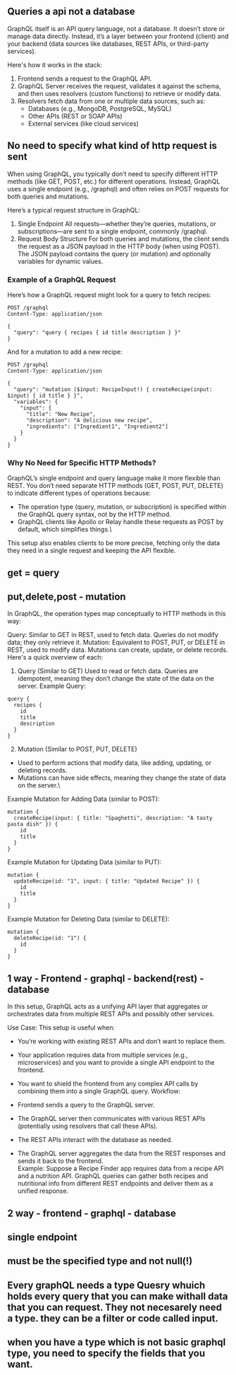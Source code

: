 ## Queries a api not a database
GraphQL itself is an API query language, not a database. It doesn’t store or manage data directly. Instead, it’s a layer between your frontend (client) and your backend (data sources like databases, REST APIs, or third-party services).

Here's how it works in the stack:

1. Frontend sends a request to the GraphQL API.
2. GraphQL Server receives the request, validates it against the schema, and then uses resolvers (custom functions) to retrieve or modify data.
3. Resolvers fetch data from one or multiple data sources, such as:
    - Databases (e.g., MongoDB, PostgreSQL, MySQL)
    - Other APIs (REST or SOAP APIs)
    - External services (like cloud services)

## No need to specify what kind of http request is sent
When using GraphQL, you typically don’t need to specify different HTTP methods (like GET, POST, etc.) for different operations. Instead, GraphQL uses a single endpoint (e.g., /graphql) and often relies on POST requests for both queries and mutations.

Here’s a typical request structure in GraphQL:

1. Single Endpoint
All requests—whether they’re queries, mutations, or subscriptions—are sent to a single endpoint, commonly /graphql.
2. Request Body Structure
For both queries and mutations, the client sends the request as a JSON payload in the HTTP body (when using POST).
The JSON payload contains the query (or mutation) and optionally variables for dynamic values.

### Example of a GraphQL Request
Here’s how a GraphQL request might look for a query to fetch recipes:
```
POST /graphql
Content-Type: application/json

{
  "query": "query { recipes { id title description } }"
}
```
And for a mutation to add a new recipe:
```
POST /graphql
Content-Type: application/json

{
  "query": "mutation ($input: RecipeInput!) { createRecipe(input: $input) { id title } }",
  "variables": {
    "input": {
      "title": "New Recipe",
      "description": "A delicious new recipe",
      "ingredients": ["Ingredient1", "Ingredient2"]
    }
  }
}
```
### Why No Need for Specific HTTP Methods?
GraphQL’s single endpoint and query language make it more flexible than REST. You don’t need separate HTTP methods (GET, POST, PUT, DELETE) to indicate different types of operations because:

- The operation type (query, mutation, or subscription) is specified within the GraphQL query syntax, not by the HTTP method.
- GraphQL clients like Apollo or Relay handle these requests as POST by default, which simplifies things.\

This setup also enables clients to be more precise, fetching only the data they need in a single request and keeping the API flexible.

## get = query
## put,delete,post - mutation
In GraphQL, the operation types map conceptually to HTTP methods in this way:

Query: Similar to GET in REST, used to fetch data. Queries do not modify data; they only retrieve it.
Mutation: Equivalent to POST, PUT, or DELETE in REST, used to modify data. Mutations can create, update, or delete records.
Here's a quick overview of each:

1. Query (Similar to GET)
Used to read or fetch data.
Queries are idempotent, meaning they don’t change the state of the data on the server.
Example Query:
```
query {
  recipes {
    id
    title
    description
  }
}
```
2. Mutation (Similar to POST, PUT, DELETE)
- Used to perform actions that modify data, like adding, updating, or deleting records.
- Mutations can have side effects, meaning they change the state of data on the server.\

Example Mutation for Adding Data (similar to POST):
```
mutation {
  createRecipe(input: { title: "Spaghetti", description: "A tasty pasta dish" }) {
    id
    title
  }
}
```
Example Mutation for Updating Data (similar to PUT):
```
mutation {
  updateRecipe(id: "1", input: { title: "Updated Recipe" }) {
    id
    title
  }
}
```
Example Mutation for Deleting Data (similar to DELETE):
```
mutation {
  deleteRecipe(id: "1") {
    id
  }
}
```
## 1 way - Frontend - graphql - backend(rest) - database
In this setup, GraphQL acts as a unifying API layer that aggregates or orchestrates data from multiple REST APIs and possibly other services.

Use Case: This setup is useful when:

- You’re working with existing REST APIs and don’t want to replace them.
- Your application requires data from multiple services (e.g., microservices) and you want to provide a single API endpoint to the frontend.
- You want to shield the frontend from any complex API calls by combining them into a single GraphQL query.
Workflow:

- Frontend sends a query to the GraphQL server.
- The GraphQL server then communicates with various REST APIs (potentially using resolvers that call these APIs).
- The REST APIs interact with the database as needed.
- The GraphQL server aggregates the data from the REST responses and sends it back to the frontend.\
Example: Suppose a Recipe Finder app requires data from a recipe API and a nutrition API. GraphQL queries can gather both recipes and nutritional info from different REST endpoints and deliver them as a unified response.
## 2 way - frontend - graphql - database
## single endpoint
## must be the specified type and not null(!)
## Every graphQL needs a type Quesry whuich holds every query that you can make withall data that you can request. They not necesarely need a type. they can be a filter or code called input. 
## when you have a type which is not basic graphql type, you need to specify the fields that you want.
